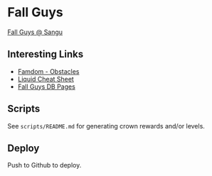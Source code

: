 Fall Guys
=========

[Fall Guys @ Sangu](https://sangu.be/fallguys)

## Interesting Links

- [Famdom - Obstacles](https://fallguysultimateknockout.fandom.com/wiki/Obstacles)
- [Liquid Cheat Sheet](https://cloudcannon.com/community/jekyll-cheat-sheet/)
- [Fall Guys DB Pages](https://github.com/fallguys-stuff/fallguys-cms)

## Scripts

See `scripts/README.md` for generating crown rewards and/or levels.


## Deploy

Push to Github to deploy.
